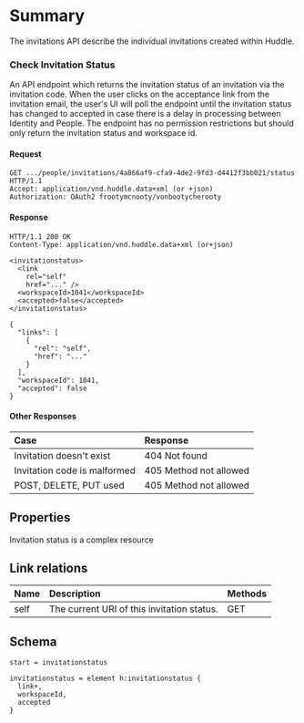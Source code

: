 # Summary #

The invitations API describe the individual invitations created within Huddle.

### Check Invitation Status ###

An API endpoint which returns the invitation status of an invitation via the invitation code.
When the user clicks on the acceptance link from the invitation email, the user's UI will poll the endpoint until the invitation status has changed to accepted in case there is a delay in processing between Identity and People.
The endpoint has no permission restrictions but should only return the invitation status and workspace id.

#### Request ####

```
GET .../people/invitations/4a866af9-cfa9-4de2-9fd3-d4412f3bb021/status HTTP/1.1
Accept: application/vnd.huddle.data+xml (or +json)
Authorization: OAuth2 frootymcnooty/vonbootycherooty
```

#### Response ####
```
HTTP/1.1 200 OK
Content-Type: application/vnd.huddle.data+xml (or+json)
```

```
<invitationstatus>
  <link
    rel="self"
    href="..." />
  <workspaceId>1041</workspaceId>
  <accepted>false</accepted>
</invitationstatus>
```

```
{
  "links": [
    {
      "rel": "self",
      "href": "..."
    }
  ],
  "workspaceId": 1041,
  "accepted": false
}
```

#### Other Responses ####

|Case|Response|
|:---|:-------|
|Invitation doesn't exist|404 Not found|
|Invitation code is malformed|405 Method not allowed|
|POST, DELETE, PUT used|405 Method not allowed|

## Properties ##

Invitation status is a complex resource

## Link relations ##

| **Name** | **Description** | **Methods** |
|:---------|:----------------|:------------|
| self     | The current URI of this invitation status. | GET         |

## Schema ##

```
start = invitationstatus

invitationstatus = element h:invitationstatus {
  link+,
  workspaceId,
  accepted
}


```
